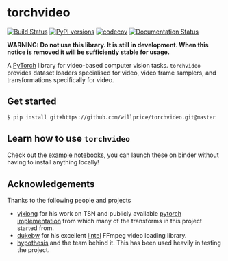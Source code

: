 # torchvideo
[![Build Status](https://travis-ci.org/willprice/torchvideo.svg?branch=master)](https://travis-ci.org/willprice/torchvideo)
[![PyPI versions](https://img.shields.io/pypi/pyversions/torchvideo.svg)](https://pypi.org/project/torchvideo/)
[![codecov](https://codecov.io/gh/willprice/torchvideo/branch/master/graph/badge.svg)](https://codecov.io/gh/willprice/torchvideo)
[![Documentation Status](https://readthedocs.org/projects/torchvideo/badge/?version=latest)](https://torchvideo.readthedocs.io/en/latest/?badge=latest)


**WARNING: Do not use this library. It is still in development. When this notice is
removed it will be sufficiently stable for usage.**

A [PyTorch](https://pytorch.org/) library for video-based computer vision tasks. `torchvideo` provides
dataset loaders specialised for video, video frame samplers, and transformations specifically for video.

## Get started

```bash
$ pip install git+https://github.com/willprice/torchvideo.git@master
```

## Learn how to use `torchvideo`

Check out the [example notebooks](/examples), you can launch these on binder without
having to install anything locally!

## Acknowledgements

Thanks to the following people and projects

* [yjxiong](https://github.com/yjxiong) for his work on TSN and publicly
  available [pytorch implementation](https://github.com/yjxiong/tsn-pytorch)
  from which many of the transforms in this project started from.
* [dukebw](https://github.com/dukebw) for his excellent
  [lintel](https://github.com/dukebw/lintel) FFmpeg video loading library.
* [hypothesis](https://hypothesis.readthedocs.io) and the team behind it. This
  has been used heavily in testing the project.
